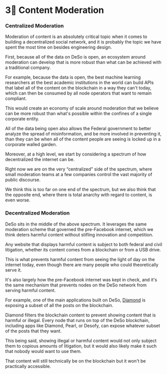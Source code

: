 # 3⃣ Content Moderation

### Centralized Moderation[​](https://deso-docs.vercel.app/docs/blockchain/content-moderation#centralized-moderation) <a href="#centralized-moderation" id="centralized-moderation"></a>

Moderation of content is an absolutely critical topic when it comes to building a decentralized social network, and it is probably the topic we have spent the most time on besides engineering design.

First, because all of the data on DeSo is open, an ecosystem around moderation can develop that is more robust than what can be achieved with a traditional company.

For example, because the data is open, the best machine learning researchers at the best academic institutions in the world can build APIs that label all of the content on the blockchain in a way they can't today, which can then be consumed by all node operators that want to remain compliant.

This would create an economy of scale around moderation that we believe can be more robust than what's possible within the confines of a single corporate entity.

All of the data being open also allows the Federal government to better analyze the spread of misinformation, and be more involved in preventing it, than they can be when all of the content people are seeing is locked up in a corporate walled garden.

Moreover, at a high level, we start by considering a spectrum of how decentralized the internet can be.

Right now we are on the very “centralized” side of the spectrum, where small moderation teams at a few companies control the vast majority of public discourse.

We think this is too far on one end of the spectrum, but we also think that the opposite end, where there is total anarchy with regard to content, is even worse.

### Decentralized Moderation[​](https://deso-docs.vercel.app/docs/blockchain/content-moderation#decentralized-moderation) <a href="#decentralized-moderation" id="decentralized-moderation"></a>

DeSo sits in the middle of the above spectrum. It leverages the same moderation scheme that governed the pre-Facebook internet, which we think deters harmful content without stifling innovation and competition.

Any website that displays harmful content is subject to both federal and civil litigation, whether its content comes from a blockchain or from a USB drive.

This is what prevents harmful content from seeing the light of day on the internet today, even though there are many people who could theoretically serve it.

It's also largely how the pre-Facebook internet was kept in check, and it's the same mechanism that prevents nodes on the DeSo network from serving harmful content.

For example, one of the main applications built on DeSo, [Diamond](https://diamondapp.com/) is exposing a subset of all the posts on the blockchain.

Diamond filters the blockchain content to prevent showing content that is harmful or illegal. Every node that runs on top of the DeSo blockchain, including apps like Diamond, Pearl, or Desofy, can expose whatever subset of the posts that they want.

This being said, showing illegal or harmful content would not only subject them to copious amounts of litigation, but it would also likely make it such that nobody would want to use them.

That content will still technically be on the blockchain but it won't be practically accessible.
